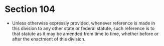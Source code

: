 # Section 104

- Unless otherwise expressly provided, whenever reference is made in this division to any other state or federal statute, such reference is to that statute as it may be amended from time to time, whether before or after the enactment of this division.